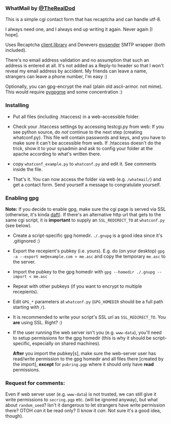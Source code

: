 ### WhatMail by [@TheRealDod](http://twitter.com/TheRealDod)

This is a simple cgi contact form that has recaptcha and can handle utf-8.

I always need one, and I always end up writing it again. Never again [I hope].

Uses Recaptcha [client library](http://pypi.python.org/pypi/recaptcha-client) and Denevers [mysender](http://github.com/denever/mysender/) SMTP wrapper (both included).

There's no email address validation and no assumption that such an address is entered at all.
It's not added as a Reply-to header so that I won't reveal my email address by accident.
My friends can leave a name, strangers can leave a phone number, I'm easy :)

Optionally, you can gpg-encrypt the mail (plain old ascii-armor. not mime).
This would require [pygpgme](http://pypi.python.org/pypi/pygpgme/) and some concentration :)

### Installing

* Put all files (including .htaccess) in a web-accessible folder.

* Check your .htaccess settings by accessing testcgi.py from web: If you see
  python source, do *not* continue to the next step (creating whatconf.py). This file
  will contain passwords and keys, and you have to make sure it can't be accessible
  from web. If .htaccess doesn't do the trick, show it to your sysadmin and ask to config
  your folder at the apache according to what's written there.

* copy `whatconf_example.py` to `whatconf.py` and edit it. See comments inside the file.

* That's it. You can now access the folder via web (e.g. `/whatmail/`) and get a contact form.
  Send yourself a message to congratulate yourself.

### Enabling gpg

**Note:** If you decide to enable gpg, make sure the cgi page is served via SSL
(otherwise, it's kinda [daft](http://simonsingh.net/The_Black_Chamber/maryqueenofscots.html)).
If there's an alternative http url that gets to the same cgi script, it is **important** to
supply an `SSL_REDIRECT_TO` at `whatconf.py` (see below).

* Create a script-specific gpg homedir. `./.gnupg` is a good idea since it's .gitignored :)
* Export the recepient's pubkey (i.e. yours). E.g. do (on your desktop)
  `gpg -a --export me@example.com > me.asc` and copy the temporary `me.asc` to the server.
* Import the pubkey to the gpg homedir with `gpg --homedir ./.gnupg --import < me.asc`
* Repeat with other pubkeys (if you want to encrypt to multiple recepients).
* Edit `GPG_*` parameters at `whatconf.py` (`GPG_HOMEDIR` should be a full path starting with `/`).
* It is recommended to write your script's SSL url as `SSL_REDIRECT_TO`.
  You **are** using SSL. Right? :)
* If the user running the web server isn't you (e.g. `www-data`), you'll need to setup permissions
  for the gpg homedir (this is why it should be script-specific, especially on shared machines).

  **After** you import the pubkey[s], make sure the web-server user has read/write permission to
  the gpg homedir and all files there [created by the import], **except** for `pubring.pgp`
  where it should only have **read** permissions.

### <a name="rfc"></a>Request for comments:

  Even if web server user (e.g. `www-data`) is not trusted, we can still give it write permissions
  to `secring.pgp` etc. (will be ignored anyway), but what about `random_seed`?
  Isn't it dangerous to let strangers have write permission there?
  OTOH _can_ it be read only? (I know it _can_. Not sure it's a good idea, though).


